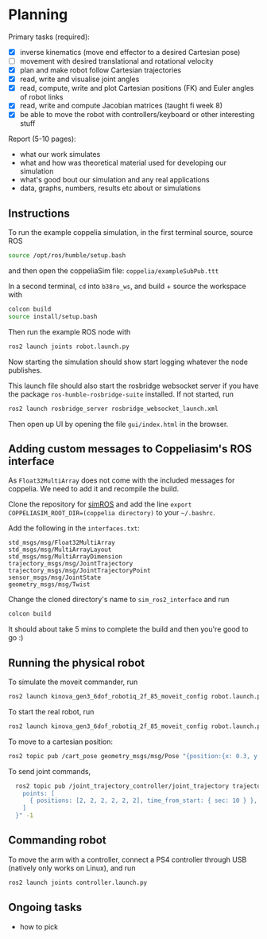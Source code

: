 # Planning

Primary tasks (required):

- [x]  inverse kinematics (move end effector to a desired Cartesian pose)
- [ ] movement with desired translational and rotational velocity
- [x] plan and make robot follow Cartesian trajectories
- [x] read, write and visualise joint angles
- [x] read, compute, write and plot Cartesian positions (FK) and Euler angles of robot links
- [x] read, write and compute Jacobian matrices (taught fi week 8)
- [x] be able to move the robot with controllers/keyboard or other interesting stuff

Report (5-10 pages):

- what our work simulates
- what and how was theoretical material used for developing our simulation
- what's good bout our simulation and any real applications
- data, graphs, numbers, results etc about or simulations

## Instructions

To run the example coppelia simulation, in the first terminal source, source ROS

```bash
source /opt/ros/humble/setup.bash
```

and then open the coppeliaSim file: `coppelia/exampleSubPub.ttt`

In a second terminal, `cd` into `b38ro_ws`, and build + source the workspace with

```bash
colcon build
source install/setup.bash
```

Then run the example ROS node with

```bash
ros2 launch joints robot.launch.py
```

Now starting the simulation should show start logging whatever the node publishes.

This launch file should also start the rosbridge websocket server if you have the package `ros-humble-rosbridge-suite` installed. If not started, run

```bash
ros2 launch rosbridge_server rosbridge_websocket_launch.xml
```

Then open up UI by opening the file `gui/index.html` in the browser.

## Adding custom messages to Coppeliasim's ROS interface

As `Float32MultiArray` does not come with the included messages for coppelia. We need to add it and recompile the build.

Clone the repository for [simROS](https://github.com/CoppeliaRobotics/simROS2/) and add the line `export COPPELIASIM_ROOT_DIR=(coppelia directory)` to your `~/.bashrc`.

Add the following in the `interfaces.txt`: 

```
std_msgs/msg/Float32MultiArray
std_msgs/msg/MultiArrayLayout
std_msgs/msg/MultiArrayDimension
trajectory_msgs/msg/JointTrajectory
trajectory_msgs/msg/JointTrajectoryPoint
sensor_msgs/msg/JointState
geometry_msgs/msg/Twist
```

Change the cloned directory's name to `sim_ros2_interface` and run 

```bash
colcon build
```

It should about take 5 mins to complete the build and then you're good to go :)

## Running the physical robot

To simulate the moveit commander, run 

```bash
ros2 launch kinova_gen3_6dof_robotiq_2f_85_moveit_config robot.launch.py robot_type:=gen3_lite gripper:=gen3_lite_2f robot_ip:=yyy.yyy.yy.yy use_fake_hardware:=True
```
 
To start the real robot, run 
 
```bash
ros2 launch kinova_gen3_6dof_robotiq_2f_85_moveit_config robot.launch.py robot_model:=gen3_lite gripper:=gen3_lite_2f robot_ip:=192.168.1.10 use_fake_hardware:=False
```

To move to a cartesian position:

```bash
ros2 topic pub /cart_pose geometry_msgs/msg/Pose "{position:{x: 0.3, y: 0.425, z: 0.3}, orientation: {x: 3.142, y: 0, z: 3.142}}" -1
```
 
To send joint commands,
 
```bash
  ros2 topic pub /joint_trajectory_controller/joint_trajectory trajectory_msgs/msg/JointTrajectory "{  joint_names: [joint_1, joint_2, joint_3, joint_4, joint_5, joint_6],
    points: [
      { positions: [2, 2, 2, 2, 2, 2], time_from_start: { sec: 10 } },
    ]
  }" -1
```

## Commanding robot

To move the arm with a controller, connect a PS4 controller through USB (natively only works on Linux), and run

```bash
ros2 launch joints controller.launch.py
```

## Ongoing tasks

 - how to pick

